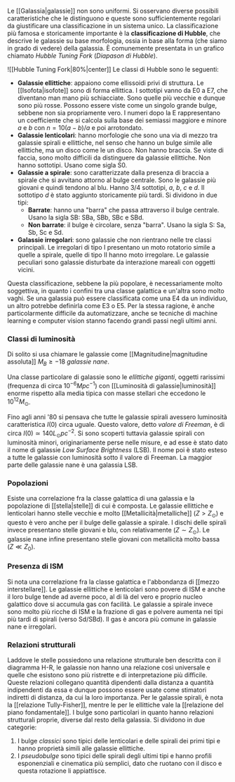Le [[Galassia|galassie]] non sono uniformi. Si osservano diverse possibili caratteristiche che le distinguono e queste sono sufficientemente regolari da giustificare una classificazione in un sistema unico. La classificazione più famosa e storicamente importante è la **classificazione di Hubble**, che descrive le galassie su base morfologia, ossia in base alla forma (che siamo in grado di vedere) della galassia. È comunemente presentata in un grafico chiamato *Hubble Tuning Fork* (*Diapason di Hubble*).

![[Hubble Tuning Fork|80%|center]]
Le classi di Hubble sono le seguenti:
- **Galassie ellittiche**: appaiono come ellissoidi privi di struttura. Le [[Isofota|isofote]] sono di forma ellittica. I sottotipi vanno da E0 a E7, che diventano man mano più schiacciate. Sono quelle più vecchie e dunque sono più rosse. Possono essere viste come un singolo grande bulge, sebbene non sia propriamente vero. I numeri dopo la E rappresentano un coefficiente che si calcola sulla base dei semiassi maggiore e minore $a$ e $b$ con $n=10(a-b)/a$ e poi arrotondato.
- **Galassie lenticolari**: hanno morfologie che sono una via di mezzo tra galassie spirali e ellittiche, nel senso che hanno un bulge simile alle ellittiche, ma un disco come le un disco. Non hanno braccia. Se viste di faccia, sono molto difficili da distinguere da galassie ellittiche. Non hanno sottotipi. Usano come sigla S0.
- **Galassie a spirale**: sono caratterizzate dalla presenza di braccia a spirale che si avvitano attorno al bulge centrale. Sono le galassie più giovani e quindi tendono al blu. Hanno 3/4 sottotipi, *a*, *b*, *c* e *d*. Il sottotipo *d* è stato aggiunto storicamente più tardi. Si dividono in due tipi:
	- **Barrate**: hanno una "barra" che passa attraverso il bulge centrale. Usano la sigla SB: SBa, SBb, SBc e SBd.
	- **Non barrate**: il bulge è circolare, senza "barra". Usano la sigla S: Sa, Sb, Sc e Sd.
- **Galassie irregolari**: sono galassie che non rientrano nelle tre classi principali. Le irregolari di tipo I presentano un moto rotatorio simile a quelle a spirale, quelle di tipo II hanno moto irregolare. Le galassie peculiari sono galassie disturbate da interazione mareali con oggetti vicini.

Questa classificazione, sebbene la più popolare, è necessariamente molto soggettiva, in quanto i confini tra una classe galattica e un'altra sono molto vaghi. Se una galassia può essere classificata come una E4 da un individuo, un altro potrebbe definirla come E3 o E5. Per la stessa ragione, è anche particolarmente difficile da automatizzare, anche se tecniche di machine learning e computer vision stanno facendo grandi passi negli ultimi anni.
### Classi di luminosità
Di solito si usa chiamare le galassie come [[Magnitudine|magnitudine assoluta]] $M_{B}\geq-18$ *galassie nane*.

Una classe particolare di galassie sono le *ellittiche giganti*, oggetti rarissimi (frequenza di circa $10^{-6}Mpc^{-1}$) con [[Luminosità di galassie|luminosità]] enorme rispetto alla media tipica con masse stellari che eccedono le $10^{12}M_{\odot}$.

Fino agli anni '80 si pensava che tutte le galassie spirali avessero luminosità caratteristica $I(0)$ circa uguale. Questo valore, detto *valore di Freeman*, è di circa $I(0)\simeq140L_{\odot}pc^{-2}$. Si sono scoperti tuttavia galassie spirali con luminosità minori, originariamente perse nelle misure, e ad esse è stato dato il nome di galassie *Low Surface Brightness* (LSB). Il nome poi è stato esteso a tutte le galassie con luminosità sotto il valore di Freeman. La maggior parte delle galassie nane è una galassia LSB.
### Popolazioni
Esiste una correlazione fra la classe galattica di una galassia e la popolazione di [[stella|stelle]] di cui è composta. Le galassie ellittiche e lenticolari hanno stelle vecchie e molto [[Metallicità|metalliche]] ($Z>Z_{\odot}$) e questo è vero anche per il bulge delle galassie a spirale. I dischi delle spirali invece presentano stelle giovani e blu, con relativamente ($Z\sim Z_{\odot}$). Le galassie nane infine presentano stelle giovani con metallicità molto bassa ($Z\ll Z_{0}$).
### Presenza di ISM
Si nota una correlazione fra la classe galattica e l'abbondanza di [[mezzo interstellare]]. Le galassie ellittiche e lenticolari sono povere di ISM e anche il loro bulge tende ad averne poco, al di là del vero e proprio nucleo galattico dove si accumula gas con facilità. Le galassie a spirale invece sono molto più ricche di ISM e la frazione di gas e polvere aumenta nei tipi più tardi di spirali (verso Sd/SBd). Il gas è ancora più comune in galassie nane e irregolari.
### Relazioni strutturali
Laddove le stelle possiedono una relazione strutturale ben descritta con il diagramma H-R, le galassie non hanno una relazione così universale e quelle che esistono sono più ristrette e di interpretazione più difficile. Queste relazioni collegano quantità dipendenti dalla distanza a quantità indipendenti da essa e dunque possono essere usate come stimatori indiretti di distanza, da cui la loro importanza. Per le galassie spirali, è nota la [[relazione Tully-Fisher]], mentre le per le ellittiche vale la [[relazione del piano fondamentale]]. I bulge sono particolari in quanto hanno relazioni strutturali proprie, diverse dal resto della galassia. Si dividono in due categorie:
1. I bulge *classici* sono tipici delle lenticolari e delle spirali dei primi tipi e hanno proprietà simili alle galassie ellittiche.
2. I *pseudobulge* sono tipici delle spirali degli ultimi tipi e hanno profili esponenziali e cinematica più semplici, dato che ruotano con il disco e questa rotazione li appiattisce.